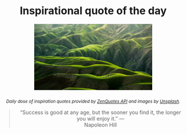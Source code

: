 
<div align="center">

# Inspirational quote of the day

<img src="./data/photo.jpeg" alt="Beautiful nature photo" width="320" height="180">

<sub><i>Daily dose of inspiration quotes provided by [ZenQuotes API](https://zenquotes.io/) and images by [Unsplash](https://unsplash.com/).</i></sub>


<blockquote>&ldquo;Success is good at any age, but the sooner you find it, the longer you will enjoy it.&rdquo; &mdash; <footer>Napoleon Hill</footer></blockquote>

</div>

